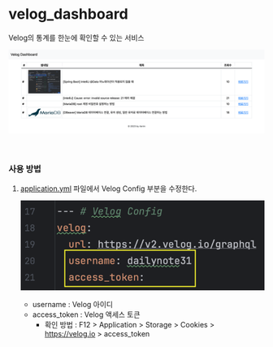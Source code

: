 # velog_dashboard

Velog의 통계를 한눈에 확인할 수 있는 서비스

![img01](./docs/img/img01.png)

<br>

### 사용 방법
1. [application.yml](./src/main/resources/application.yml) 파일에서 Velog Config 부분을 수정한다.

   ![img02](./docs/img/img02.png)

    - username : Velog 아이디
    - access_token : Velog 액세스 토큰 
       - 확인 방법 : F12 > Application > Storage > Cookies > https://velog.io > access_token